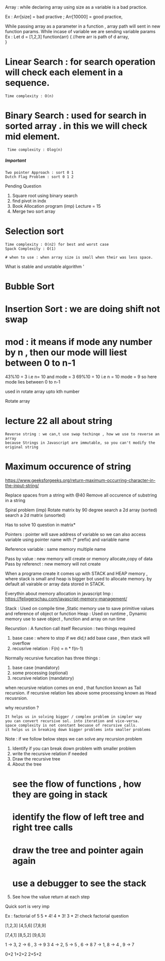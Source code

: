 
Array :  while declaring array using size as a variable is a bad practice. 

Ex : Arr[size] = bad practive ;  Arr[10000] = good practice,


While passing array as a parameter in a function , array path will sent in new function params.
While incase of variable we are sending variable params
Ex : 
Let d = [1,2,3] 
function(arr) { //here arr is path of d array,  
}

# Linear Search : for search operation will check each element in a sequence.
    Time complexity : O(n)
    
# Binary Search : used for search in sorted array . in this we will check mid element.
     Time complexity : Olog(n)

##### Important ######
    Two pointer Approach : sort 0 1
    Dutch Flag Problem : sort 0 1 2

Pending Question 
1) Square root using binary search
2) find pivot in indx
3) Book Allocation program (imp) Lecture = 15
4) Merge two sort array 

# Selection sort 
    Time complexity : O(n2) for best and worst case
    Spack Complexity : O(1)

    # when to use : when array size is small when their was less space.

What is stable and unstable algorithm    '

# Bubble Sort 

# Insertion Sort : we are doing shift not swap 
    
# mod : it means if mode any number by n , then our mode will liest between 0 to n-1
43%10 = 3 i.e n= 10 and mode = 3
69%10 = 10 i.e n = 10 mode = 9 
so here mode lies between 0 to n-1

used in rotate array upto kth number

Rotate array

# lecture 22 all about string
    Reverse string : we can,t use swap techinqe , how we use to reverse an array
    because Strings in Javascript are immutable, so you can't modify the original string

# Maximum occurence of string

https://www.geeksforgeeks.org/return-maximum-occurring-character-in-the-input-string/    

Replace spaces from a string with @40
Remove all occurence of substring in a string

Spiral problem (imp)
Rotate matrix by 90 degree
search a 2d array (sorted)
search a 2d matrix (unsorted)

Has to solve 10 question in matrix*

Pointers : pointer will save address of variable
so we can also access variable using pointer name with (* prefix) and variable name

Reference variable : same memory multiple name

Pass by value : new memory will create or memory allocate,copy of data
Pass by referenct : new memory will not create

When a programe create it comes up with STACK and HEAP memory , where stack is small and heap is bigger
bot used to allocate memory. by default all vairable or array data stored in STACK.

Everythin about memory allocation in javascript
Imp : https://felixgerschau.com/javascript-memory-management/

Stack : Used on compile time ,Static memory use to save primitive values and reference of object or function
Heap :  Used on runtime , Dynamic memory use to save object , function and array on run time

Recurstion : A function call itself
Recursion : two things required 
1) base case : where to stop 
if we did,t add base case , then stack will overflow 
2) recusrive relation : F(n) = n * f(n-1)

Normally recursive funcation has three things : 
1) base case (mandatory)
2) some processing (optional)
3) recursive relation (mandatory)

when recursive relation comes on end , that function known as Tail recursion.
if recursive relation lies above some processing known as Head recusrsion.

why recurstion ? 

    It helps us in solving bigger / complex problem in simpler way
    you can convert recursive sol. into iteration and vice-versa.
    space complexity is not constant becuase of recursive calls.
    it helps us in breaking down bigger problems into smaller problems


Note : if we follow below steps we can solve any recursion problem
1) Identify if you can break down problem with smaller problem
2) write the recursive relation if needed
3) Draw the recursive tree 
4) About the tree
    # see the flow of functions , how they are going in stack
    # identify the flow of left tree and right tree calls
    # draw the tree and pointer again again
    # use a debugger to see the stack
5) See how the value return at each step

Quick sort is very imp 


Ex : factorial of 5 
    5 * 4!
    4 * 3!
    3 * 2!
check factorial question


[1,2,3]
[4,5,6]
[7,8,9]

[7,4,1]
[8,5,2]
[9,6,3]



1 -> 3, 2 -> 6 , 3 -> 9   3
4 -> 2, 5 -> 5 , 6 -> 8
7 -> 1, 8 -> 4 , 9 -> 7 


0+2 1+2+2 2+5+2
